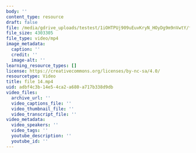 ```yaml
---
body: ''
content_type: resource
draft: false
file: /media/gdrive_uploads/testest/1iOHTPUj909uEuvKryN_HOyDg9m9nVwtY/file-14.mp4
file_size: 4303305
file_type: video/mp4
image_metadata:
  caption: ''
  credit: ''
  image-alt: ''
learning_resource_types: []
license: https://creativecommons.org/licenses/by-nc-sa/4.0/
resourcetype: Video
title: file 14.mp4
uid: adbf4c3b-14e5-4ca2-a680-a717b338d9db
video_files:
  archive_url: ''
  video_captions_file: ''
  video_thumbnail_file: ''
  video_transcript_file: ''
video_metadata:
  video_speakers: ''
  video_tags: ''
  youtube_description: ''
  youtube_id: ''
---
```

